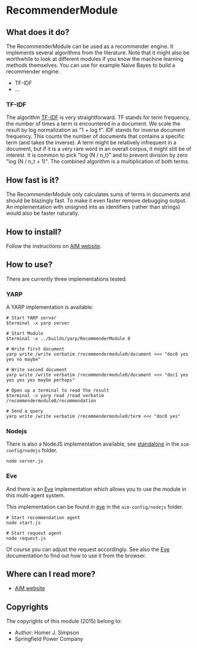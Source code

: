 <!-- Uses markdown syntax for neat display at github. This is the most important thing to your user. Be not afraid that
	you are too long-winded. If you tell someone what the Battacharyya distance is, they probably will appreciate
	that even if they already know. Be also clear about its complexity, say if it is exponential in time or the 
	number of pixels for example. 

	Tips on syntax:
	
	Use pictures:
	  ![picture](https://raw.github.com/git_username/git_repos/master/module_name/some_doc_folder/picture.jpg)

	Use math notation (http://stackoverflow.com/questions/11256433):
	- Experiment on http://latex.codecogs.com/gif.latex?c=\sqrt{E/m} to check your equation
	- Encode the math part c=\sqrt{E/m} on http://www.url-encode-decode.com/urlencode
	- And write it in markdown syntax as:
	   ![equation](http://latex.codecogs.com/gif.latex?c%3D%5Csqrt%7BE%2Fm%7D)
-->

# RecommenderModule

## What does it do?

The RecommenderModule can be used as a recommender engine. It implements several algorithms from the literature. Note that it might also be worthwhile to look at different modules if you know the machine learning methods themselves. You can use for example Naive Bayes to build a recommender engine.

* TF-IDF
* ...

### TF-IDF

The algorithm [TF-IDF](http://en.wikipedia.org/wiki/Tf%E2%80%93idf) is very straightforward. TF stands for term frequency, the number of times a term is encountered in a document. We scale the result by log normalization as "1 + log f". IDF stands for inverse document frequency. This counts the number of documents that contains a specific term (and takes the inverse). A term might be relatively infrequent in a document, but if it is a very rare word in an overall corpus, it might still be of interest. It is common to pick "log (N / n_t)" and to prevent division by zero "log (N / n_t + 1)". The combined algorithm is a multiplication of both terms.

## How fast is it?

The RecommenderModule only calculates sums of terms in documents and should be blazingly fast. To make it even faster remove debugging output. An implementation with unsigned ints as identifiers (rather than strings) would also be faster naturally.

## How to install?

Follow the instructions on [AIM website](http://dobots.github.com/aim/). 

## How to use?

There are currently three implementations tested:

### YARP

A YARP implementation is available:

```
# Start YARP server
$terminal -x yarp server 

# Start Module
$terminal -x ../builds/yarp/RecommenderModule 0

# Write first document
yarp write /write verbatim /recommendermodule0/document <<< "doc0 yes yes no maybe"

# Write second document
yarp write /write verbatim /recommendermodule0/document <<< "doc1 yes yes yes yes maybe perhaps"

# Open up a terminal to read the result
$terminal -x yarp read /read verbatim /recommendermodule0/recommendation

# Send a query
yarp write /write verbatim /recommendermodule0/term <<< "doc0 yes"

```

### Nodejs

There is also a NodeJS implementation available, see [standalone](aim-config/nodejs/standalone) in the `aim-config/nodejs` folder. 

    node server.js

### Eve

And there is an [Eve](https://github.com/enmasseio/evejs) implementation which allows you to use the module in this multi-agent system.

This implementation can be found in [eve](aim-config/nodejs/eve) in the `aim-config/nodejs` folder. 

```
# Start recommendation agent
node start.js

# Start request agent
node request.js
```

Of course you can adjust the request accordingly. See also the [Eve](https://github.com/enmasseio/evejs) documentation to find out how to use it from the browser. 

## Where can I read more?

* [AIM website](http://dobots.github.com/aim/) 

## Copyrights
The copyrights of this module (2015) belong to:

- Author: Homer J. Simpson
- Springfield Power Company


